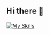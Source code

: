 ## Hi there 👋

[![My Skills](https://skillicons.dev/icons?i=php,html,css,js,wasm,docker,mysql,postgree)](https://skillicons.dev)
